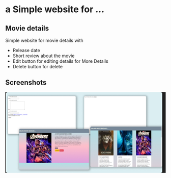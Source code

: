# a Simple website for ...
## Movie details

Simple website for movie details with 




- Release date
- Short review about the movie
- Edit button for editing details for More Details
- Delete button for delete


## Screenshots

![App Screenshot](./assets/image/Movie-List.jpg)